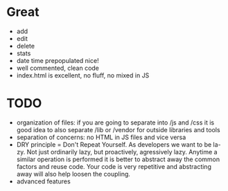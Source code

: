 # Great

- add
- edit
- delete
- stats
- date time prepopulated nice!
- well commented, clean code
- index.html is excellent, no fluff, no mixed in JS

# TODO

- organization of files: if you are going to separate into /js and /css it is good idea to also separate /lib or /vendor for outside libraries and tools
- separation of concerns: no HTML in JS files and vice versa
- DRY principle = Don't Repeat Yourself. As developers we want to be la-zy. Not just ordinarily lazy, but proactively, agressively lazy. Anytime a similar operation is performed it is better to abstract away the common factors and reuse code. Your code is very repetitive and abstracting away will also help loosen the coupling.
- advanced features
